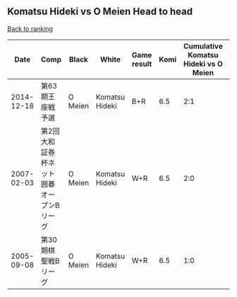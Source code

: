 ## Komatsu Hideki vs O Meien Head to head

[Back to ranking](../../index.md)




| **Date** | **Comp** | **Black** | **White** | **Game result** | **Komi** | **Cumulative Komatsu Hideki vs O Meien** | **Komatsu Hideki streak** | **O Meien streak** | 
| --- | --- | --- | --- | --- | --- | --- | --- | --- |
| 2014-12-18 | 第63期王座戦予選 | O Meien | Komatsu Hideki | B+R | 6.5 | 2:1 | 0 | 1 | 
| 2007-02-03 | 第2回大和証券杯ネット囲碁オープンBリーグ | O Meien | Komatsu Hideki | W+R | 6.5 | 2:0 | 2 | 0 | 
| 2005-09-08 | 第30期棋聖戦Bリーグ | O Meien | Komatsu Hideki | W+R | 6.5 | 1:0 | 1 | 0 |




